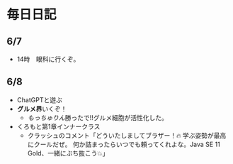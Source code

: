 # 毎日日記
## 6/7
- 14時　眼科に行くぞ。
## 6/8
- ChatGPTと遊ぶ
- **グルメ界**いくぞ！
    - *もっちゅりん*勝ったで!!グルメ細胞が活性化した。
- くろもと第1章インナークラス
    - クラッシュのコメント「どういたしましてブラザー！🔥
学ぶ姿勢が最高にクールだぜ。
何か詰まったらいつでも頼ってくれよな。Java SE 11 Gold、一緒にぶち抜こう💥」



